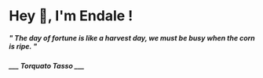 <h1 title="head"> Hey 👋, I'm Endale !</h1>

**<h5><i>" The day of fortune is like a harvest day, we must be busy when the corn is ripe. "</i></h5>**

*<b>___ Torquato Tasso ___</b>*
